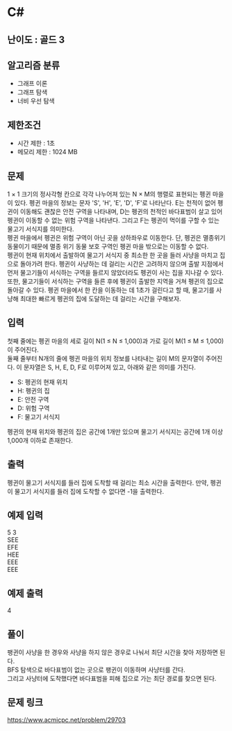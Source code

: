 # C#

## 난이도 : 골드 3

## 알고리즘 분류
  - 그래프 이론
  - 그래프 탐색
  - 너비 우선 탐색

## 제한조건
  - 시간 제한 : 1초
  - 메모리 제한 : 1024 MB

## 문제
1 × 1 크기의 정사각형 칸으로 각각 나누어져 있는 N × M의 행렬로 표현되는 펭귄 마을이 있다. 펭귄 마을의 정보는 문자 'S', 'H', 'E', 'D', 'F'로 나타난다. E는 천적이 없어 펭귄이 이동해도 괜찮은 안전 구역을 나타내며, D는 펭귄의 천적인 바다표범이 살고 있어 펭귄이 이동할 수 없는 위험 구역을 나타낸다. 그리고 F는 펭귄이 먹이를 구할 수 있는 물고기 서식지를 의미한다.<br/>
펭귄 마을에서 펭귄은 위험 구역이 아닌 곳을 상하좌우로 이동한다. 단, 펭귄은 멸종위기 동물이기 때문에 멸종 위기 동물 보호 구역인 펭귄 마을 밖으로는 이동할 수 없다.<br/>
펭귄이 현재 위치에서 출발하여 물고기 서식지 중 최소한 한 곳을 들러 사냥을 마치고 집으로 돌아가려 한다. 펭귄이 사냥하는 데 걸리는 시간은 고려하지 않으며 출발 지점에서 먼저 물고기들이 서식하는 구역을 들르지 않았더라도 펭귄이 사는 집을 지나갈 수 있다. 또한, 물고기들이 서식하는 구역을 들른 후에 펭귄이 출발한 지역을 거쳐 펭귄의 집으로 돌아갈 수 있다. 펭귄 마을에서 한 칸을 이동하는 데 1초가 걸린다고 할 때, 물고기를 사냥해 최대한 빠르게 펭귄의 집에 도달하는 데 걸리는 시간을 구해보자.<br/>


## 입력
첫째 줄에는 펭귄 마을의 세로 길이 N(1 ≤ N ≤ 1,000)과 가로 길이 M(1 ≤ M ≤ 1,000)이 주어진다.<br/>
둘째 줄부터 N개의 줄에 펭귄 마을의 위치 정보를 나타내는 길이 M의 문자열이 주어진다. 이 문자열은 S, H, E, D, F로 이루어져 있고, 아래와 같은 의미를 가진다.<br/>

  - S: 펭귄의 현재 위치
  - H: 펭귄의 집
  - E: 안전 구역
  - D: 위험 구역
  - F: 물고기 서식지

펭귄의 현재 위치와 펭귄의 집은 공간에 1개만 있으며 물고기 서식지는 공간에 1개 이상 1,000개 이하로 존재한다.<br/>


## 출력
펭귄이 물고기 서식지를 들러 집에 도착할 때 걸리는 최소 시간을 출력한다. 만약, 펭귄이 물고기 서식지를 들러 집에 도착할 수 없다면 -1을 출력한다.<br/>


## 예제 입력
5 3<br/>
SEE<br/>
EFE<br/>
HEE<br/>
EEE<br/>
EEE<br/>


## 예제 출력
4<br/>


## 풀이
팽귄이 사냥을 한 경우와 사냥을 하지 않은 경우로 나눠서 최단 시간을 찾아 저장하면 된다.<br/>
BFS 탐색으로 바다표범이 없는 곳으로 팽귄이 이동하며 사냥터를 간다.<br/>
그리고 사냥터에 도착했다면 바다표범을 피해 집으로 가는 최단 경로를 찾으면 된다.<br/>


## 문제 링크
https://www.acmicpc.net/problem/29703